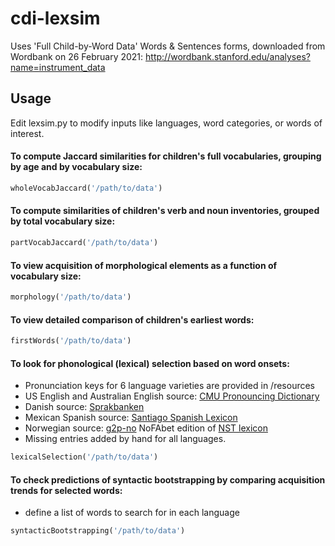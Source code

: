 # cdi-lexsim
Uses 'Full Child-by-Word Data' Words & Sentences forms, 
downloaded from Wordbank on 26 February 2021:
http://wordbank.stanford.edu/analyses?name=instrument_data

## Usage

Edit lexsim.py to modify inputs like languages, word categories, or words of interest.


#### To compute Jaccard similarities for children's full vocabularies, grouping by age and by vocabulary size:

```python
wholeVocabJaccard('/path/to/data')
```

#### To compute similarities of children's verb and noun inventories, grouped by total vocabulary size:

```python
partVocabJaccard('/path/to/data')
```

#### To view acquisition of morphological elements as a function of vocabulary size:

```python
morphology('/path/to/data')
```

#### To view detailed comparison of children's earliest words:

```python
firstWords('/path/to/data')
```

#### To look for phonological (lexical) selection based on word onsets:

* Pronunciation keys for 6 language varieties are provided in /resources
* US English and Australian English source: [CMU Pronouncing Dictionary](http://www.speech.cs.cmu.edu/cgi-bin/cmudict)
* Danish source: [Sprakbanken](https://openslr.org/8/)
* Mexican Spanish source: [Santiago Spanish Lexicon](https://www.openslr.org/34/)
* Norwegian source: [g2p-no](https://github.com/peresolb/g2p-no) NoFAbet edition of [NST lexicon](https://www.nb.no/sprakbanken/en/resource-catalogue/oai-nb-no-sbr-23/)
* Missing entries added by hand for all languages.

```python
lexicalSelection('/path/to/data')
```

#### To check predictions of syntactic bootstrapping by comparing acquisition trends for selected words:

* define a list of words to search for in each language

```python
syntacticBootstrapping('/path/to/data')
```
